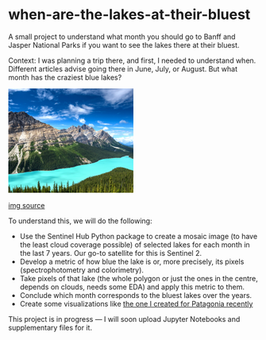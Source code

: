 # when-are-the-lakes-at-their-bluest

A small project to understand what month you should go to Banff and Jasper National Parks if you want to see the lakes there at their bluest.

Context: I was planning a trip there, and first, I needed to understand when. Different articles advise going there in June, July, or August. But what month has the craziest blue lakes?

<img src="peyto-lake.webp" width="50%" height="auto">

[img source](https://www.travelawaits.com/2561483/peyto-lake-how-to-visit/)

To understand this, we will do the following:
- Use the Sentinel Hub Python package to create a mosaic image (to have the least cloud coverage possible) of selected lakes for each month in the last 7 years. Our go-to satellite for this is Sentinel 2.
- Develop a metric of how blue the lake is or, more precisely, its pixels (spectrophotometry and colorimetry).
- Take pixels of that lake (the whole polygon or just the ones in the centre, depends on clouds, needs some EDA) and apply this metric to them.
- Conclude which month corresponds to the bluest lakes over the years.
- Create some visualizations like [the one I created for Patagonia recently](https://drive.google.com/file/d/1Ba2JebXhiyNJQnqtTvsa1tW1fpArJbT7/view?usp=sharing)

This project is in progress — I will soon upload Jupyter Notebooks and supplementary files for it.
